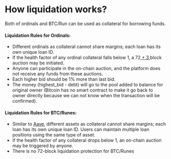# How liquidation works?

Both of ordinals and BTC/Run can be used as collateral for borrowing funds.

#### Liquidation Rules for Ordinals:

* Different ordinals as collateral cannot share margins; each loan has its own unique loan ID.
* If the health factor of any ordinal collateral falls below 1, a 72[ + 3 ](what-is-72-+-3-blocks-ordinals-auction.md)block auction may be initiated.
* Anyone can participate in the on-chain auction, and the platform does not receive any funds from these auctions.
* Each higher bid should be 1% more than last bid.
* The money (highest\_bid - debt) will go to the pool added to balance for original owner (Bitcoin has no smart contract to make it go back to owner directly because we can not know when the transaction will be confirmed).

#### Liquidation Rules for BTC/Runes:

* Similar to [Aave](../introduction/pros-for-borrowers/claim-airdrops-in-loan.md), different assets as collateral cannot share margins; each loan has its own unique loan ID. Users can maintain multiple loan positions using the same type of asset.
* If the health factor of any collateral drops below 1, an on-chain auction may be triggered by anyone.
* There is no 72-block liquidation protection for BTC/Runes

